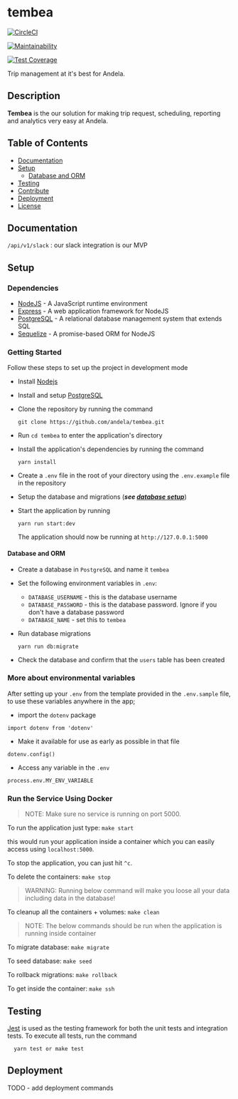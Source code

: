 # tembea

[![CircleCI](https://circleci.com/gh/andela/tembea.svg?style=svg)](https://circleci.com/gh/andela/tembea)

[![Maintainability](https://api.codeclimate.com/v1/badges/2c9375e12e9652a7ec9f/maintainability)](https://codeclimate.com/repos/5bf472b3752a29565a00c791/maintainability)

[![Test Coverage](https://api.codeclimate.com/v1/badges/2c9375e12e9652a7ec9f/test_coverage)](https://codeclimate.com/repos/5bf472b3752a29565a00c791/test_coverage)

Trip management at it's best for Andela.

## Description

**Tembea** is the our solution for making trip request, scheduling, reporting and analytics very easy at Andela.

## Table of Contents

- [Documentation](#documentation)
- [Setup](#setup)
  - [Database and ORM](#database-and-orm)
- [Testing](#testing)
- [Contribute](#contribute)
- [Deployment](#deployment)
- [License](#license)

## Documentation

`/api/v1/slack` : our slack integration is our MVP

## Setup

### Dependencies

- [NodeJS](https://github.com/nodejs/node) - A JavaScript runtime environment
- [Express](https://github.com/expressjs/express) - A web application framework for NodeJS
- [PostgreSQL](https://github.com/postgres/postgres) - A relational database management system that extends SQL
- [Sequelize](https://github.com/sequelize/sequelize) - A promise-based ORM for NodeJS

### Getting Started

Follow these steps to set up the project in development mode

- Install [Nodejs](https://nodejs.org/en/download/)
- Install and setup [PostgreSQL](https://www.postgresql.org/)
- Clone the repository by running the command

  ```[bash]
  git clone https://github.com/andela/tembea.git
  ```

- Run `cd tembea` to enter the application's directory
- Install the application's dependencies by running the command
  ```
  yarn install
  ```
- Create a `.env` file in the root of your directory using the `.env.example` file in the repository
- Setup the database and migrations (**_see [database setup](#database-and-orm, 'setting up database')_**)
- Start the application by running
  ```
  yarn run start:dev
  ```
  The application should now be running at `http://127.0.0.1:5000`

#### Database and ORM

- Create a database in `PostgreSQL` and name it `tembea`
- Set the following environment variables in `.env`:

  - `DATABASE_USERNAME` - this is the database username
  - `DATABASE_PASSWORD` - this is the database password. Ignore if you don't have a database password
  - `DATABASE_NAME` - set this to `tembea`

- Run database migrations
  ```
  yarn run db:migrate
  ```
- Check the database and confirm that the `users` table has been created

### More about environmental variables

After setting up your `.env` from the template provided in the `.env.sample` file,
to use these variables anywhere in the app;

- import the `dotenv` package

```[js]
import dotenv from 'dotenv'
```

- Make it available for use as early as possible in that file

```[js]
dotenv.config()
```

- Access any variable in the `.env`

```[js]
process.env.MY_ENV_VARIABLE
```

### Run the Service Using Docker

> NOTE: Make sure no service is running on port 5000.

To run the application just type: `make start`

this would run your application inside a container which you can easily access using `localhost:5000`.

To stop the application, you can just hit `^c`.

To delete the containers: `make stop`

> WARNING: Running below command will make you loose all your data including data in the database!

To cleanup all the containers + volumes: `make clean`

> NOTE: The below commands should be run when the application is running inside container

To migrate database: `make migrate`

To seed database: `make seed`

To rollback migrations: `make rollback`

To get inside the container: `make ssh`

## Testing

[Jest](https://jestjs.io) is used as the testing framework for both the unit tests and integration tests.
To execute all tests, run the command

```
  yarn test or make test
```

## Deployment

TODO - add deployment commands

